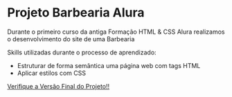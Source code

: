 # Projeto Barbearia Alura
Durante o primeiro curso da antiga Formação HTML & CSS Alura realizamos o desenvolvimento do site de uma Barbearia

Skills utilizadas durante o processo de aprendizado:

- Estruturar de forma semântica uma página web com tags HTML
- Aplicar estilos com CSS

[Verifique a Versão Final do Projeto!!](https://barbearia-alura-lime.vercel.app/)
